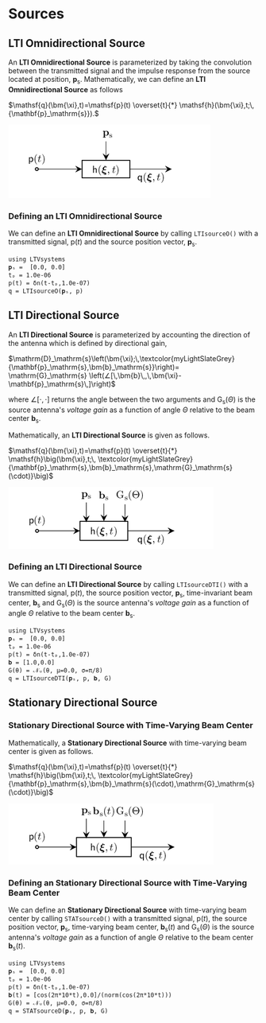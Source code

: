 # Sources

## LTI Omnidirectional Source

An **LTI Omnidirectional Source**  is parameterized by taking the convolution between the transmitted signal and the impulse response from the source located at position, $\mathbf{p}_\mathrm{s}$. Mathematically, we can define an **LTI Omnidirectional Source** as follows

$\mathsf{q}(\bm{\xi},t)=\mathsf{p}(t) \overset{t}{*} \mathsf{h}(\bm{\xi},t;\,{\mathbf{p}_\mathrm{s}}).$

![](https://raw.githubusercontent.com/NMSU-ISA/LTVsystems/main/docs/src/assets/LTIOmni_Source_BD.png)


### Defining an LTI Omnidirectional Source
We can define an  **LTI Omnidirectional Source** by calling `LTIsourceO()` with a transmitted signal, $\mathsf{p}(t)$ and the source position vector, $\mathbf{p}_\mathrm{s}$.
```@example
using LTVsystems
𝐩ₛ =  [0.0, 0.0]
tₚ = 1.0e-06
p(t) = δn(t-tₚ,1.0e-07)
q = LTIsourceO(𝐩ₛ, p)
```
## LTI Directional Source

An **LTI Directional Source** is parameterized by accounting the direction of the antenna which is defined by directional gain,

$\mathrm{D}_\mathrm{s}\left(\bm{\xi};\,\textcolor{myLightSlateGrey}
{\mathbf{p}_\mathrm{s},\bm{b}_\mathrm{s}}\right)= \mathrm{G}_\mathrm{s}
\left(∠[\,\bm{b}\,,\,\bm{\xi}-\mathbf{p}_\mathrm{s}\,]\right)$

where $∠[⋅,⋅]$ returns the angle between the two arguments and $\mathrm{G}_\mathrm{s}(\Theta)$
is the source antenna's $\textit{voltage gain}$ as a function of angle $\Theta$ relative to the beam center $\bm{b}_\mathrm{s}$.

Mathematically, an **LTI Directional Source** is given as follows.

$\mathsf{q}(\bm{\xi},t)=\mathsf{p}(t) \overset{t}{*} \mathsf{h}\big(\bm{\xi},t;\,
\textcolor{myLightSlateGrey}{\mathbf{p}_\mathrm{s},\bm{b}_\mathrm{s},\mathrm{G}_\mathrm{s}(\cdot)}\big)$

![](https://raw.githubusercontent.com/NMSU-ISA/LTVsystems/main/docs/src/assets/Dir_Sources.png)


### Defining an LTI Directional Source
We can define an  **LTI Directional Source** by calling `LTIsourceDTI()` with a transmitted signal, $\mathsf{p}(t)$, the source position vector, $\mathbf{p}_\mathrm{s}$, time-invariant beam center,
$\bm{b}_\mathrm{s}$ and
$\mathrm{G}_\mathrm{s}(\Theta)$ is the source antenna's
$\textit{voltage gain}$ as a function of angle $\Theta$ relative to the beam center $\bm{b}_\mathrm{s}$.
```@example
using LTVsystems
𝐩ₛ =  [0.0, 0.0]
tₚ = 1.0e-06
p(t) = δn(t-tₚ,1.0e-07)
𝐛 = [1.0,0.0]
G(θ) = 𝒩ᵤ(θ, μ=0.0, σ=π/8)
q = LTIsourceDTI(𝐩ₛ, p, 𝐛, G)
```

## Stationary Directional Source

### Stationary Directional Source with Time-Varying Beam Center

Mathematically, a **Stationary Directional Source** with time-varying beam center is given as follows.

$\mathsf{q}(\bm{\xi},t)=\mathsf{p}(t) \overset{t}{*} \mathsf{h}\big(\bm{\xi},t;\,
\textcolor{myLightSlateGrey}{\mathbf{p}_\mathrm{s},\bm{b}_\mathrm{s}(\cdot),\mathrm{G}_\mathrm{s}(\cdot)}\big)$

![](https://raw.githubusercontent.com/NMSU-ISA/LTVsystems/main/docs/src/assets/Stationary_Sources.png)


### Defining an Stationary Directional Source with Time-Varying Beam Center
We can define an  **Stationary Directional Source** with time-varying beam center by calling `STATsourceD()` with a transmitted signal, $\mathsf{p}(t)$, the source position vector, $\mathbf{p}_\mathrm{s}$, time-varying beam center,
$\bm{b}_\mathrm{s}(t)$
and $\mathrm{G}_\mathrm{s}(\Theta)$ is the source antenna's
$\textit{voltage gain}$ as a function of angle $\Theta$ relative to the beam center $\bm{b}_\mathrm{s}(t)$.
```@example
using LTVsystems
𝐩ₛ =  [0.0, 0.0]
tₚ = 1.0e-06
p(t) = δn(t-tₚ,1.0e-07)
𝐛(t) = [cos(2π*10*t),0.0]/(norm(cos(2π*10*t)))
G(θ) = 𝒩ᵤ(θ, μ=0.0, σ=π/8)
q = STATsourceD(𝐩ₛ, p, 𝐛, G)
```
